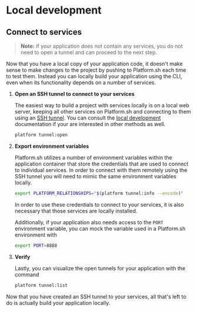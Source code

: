 # Local development

## Connect to services

> **Note:** If your application does not contain any services, you do not need to open a tunnel and can proceed to the next step.

Now that you have a local copy of your application code, it doesn't make sense to make changes to the project by pushing to Platform.sh each time to test them. Instead you can locally build your application using the CLI, even when its functionality depends on a number of services.

<asciinema-player src="/videos/asciinema/tunnel-open.cast" preload=1 autoplay=1 loop=1></asciinema-player>

1. **Open an SSH tunnel to connect to your services**

    The easiest way to build a project with services locally is on a local web server, keeping all other services on Platform.sh and connecting to them using an [SSH tunnel](/development/local/tethered.md#ssh-tunneling). You can consult the [local development](/development/local.md) documentation if your are interested in other methods as well.

    ```bash
    platform tunnel:open
    ```

2. **Export environment variables**

    Platform.sh utilizes a number of environment variables within the application container that store the credentials that are used to connect to individual services. In order to connect with them remotely using the SSH tunnel you will need to mimic the same environment variables locally.

    ```bash
    export PLATFORM_RELATIONSHIPS="$(platform tunnel:info --encode)"
    ```
    In order to use these credentials to connect to your services, it is also necessary that those services are locally installed.

    Additionally, if your application also needs access to the `PORT` environment variable, you can mock the variable used in a Platform.sh environment with

    ```bash
    export PORT=8888
    ```

3. **Verify**

    Lastly, you can visualize the open tunnels for your application with the command

    ```bash
    platform tunnel:list
    ```

Now that you have created an SSH tunnel to your services, all that's left to do is actually build your application locally.

<div id = "buttons"></div>

<script>
$(document).ready(function(){
  var navNextText = "I have opened an SSH tunnel into my services";
  var navButtons = {type: "navigation", prev: getPathObj("prev"), next: getPathObj("next", navNextText), div: "buttons"};
  makeButton(navButtons);
});
</script>
